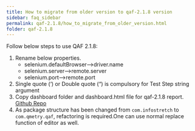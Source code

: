 ```yaml
---
title: How to migrate from older version to qaf-2.1.8 version
sidebar: faq_sidebar
permalink: qaf-2.1.8/how_to_migrate_from_older_version.html
folder: qaf-2.1.8
---
```


Follow below steps to use QAF 2.1.8:

1. Rename below properties.
    * selenium.defaultBrowser-->driver.name
    * selenium.server-->remote.server
    * selenium.port-->remote.port
2. Single quote (‘) or Double quote (“) is compulsory for Test Step string argument
3. Copy dashboard folder and dashboard.html file for qaf-2.1.8 report. [Github Repo](https://github.com/qmetry/qaf-report)
4. As package structure has been changed from `com.infostretch` to `com.qmetry.qaf`, refactoring is required.One can use normal replace function of editor as well.